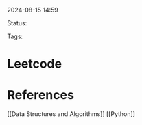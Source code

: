 2024-08-15 14:59

Status:

Tags:

# Leetcode


# References
[[Data Structures and Algorithms]]
[[Python]]